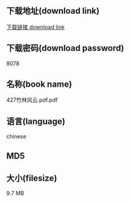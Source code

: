 ## 下载地址(download link)
[下载链接 download link](https://tutu365.netlify.app/?s=427%E7%AB%B9%E6%9E%97%E9%A3%8E%E4%BA%91.pdf)

## 下载密码(download password)
8078

## 名称(book name)
427竹林风云.pdf.pdf

## 语言(language)
chinese

## MD5


## 大小(filesize)
9.7 MB
